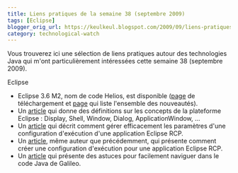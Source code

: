 ```yaml
---
title: Liens pratiques de la semaine 38 (septembre 2009)
tags: [Eclipse]
blogger_orig_url: https://keulkeul.blogspot.com/2009/09/liens-pratiques-de-la-semaine_19.html
category: technological-watch
---
```


Vous trouverez ici une sélection de liens pratiques autour des technologies Java qui m'ont particulièrement intéressées cette semaine 38 (septembre 2009).

Eclipse

* Eclipse 3.6 M2, nom de code Helios, est disponible ([page](http://download.eclipse.org/eclipse/downloads/drops/S-3.6M2-200909170100/index.php) de téléchargement et [page](http://download.eclipse.org/eclipse/downloads/drops/S-3.6M2-200909170100/eclipse-news-M2.html) qui liste l'ensemble des nouveautés).
* Un [article](http://blog.eclipse-tips.com/2009/09/back-to-basics-display-shell-window.html) qui donne des définitions sur les concepts de la plateforme Eclipse : Display, Shell, Window, Dialog, ApplicationWindow, ...
* Un [article](http://www.modumind.com/2009/09/08/managing-eclipse-rcp-launch-arguments/) qui décrit comment gérer efficacement les paramètres d'une configuration d'exécution d'une application Eclipse RCP.
* Un [article](http://www.modumind.com/2009/09/03/run-configurations-and-eclipse-rcp/), même auteur que précédemment, qui présente comment créer une configuration d'exécution pour une application Eclipse RCP.
* Un [article](http://www.ibm.com/developerworks/opensource/library/os-eclipse-galnav/index.html) qui présente des astuces pour facilement naviguer dans le code Java de Galileo.